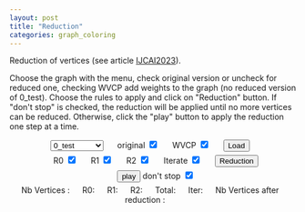 ```yaml
---
layout: post
title: "Reduction"
categories: graph_coloring
---
```


<style>
.svg_red {
  /* border: 1px solid black; */
  width: 600px;
  height: 600px;
}

.div_red {
  display: flex; /* Affiche les éléments du formulaire en ligne */
  flex-direction: column;
  align-items: center; /* Centre les éléments verticalement */
}

.form_elem {
  margin-right: 10px;
  width: 100%;
  display: inline-block;
  text-align: center;
}

.label_red,
.button_red {
  margin: 0 0 5px 20px;
}

.path {
  stroke-dasharray: 5;
  animation: dash 20s infinite linear;
}

@keyframes dash {
  to {
    stroke-dashoffset: 1000;
  }
}

.span_red {
  margin-right: 18px;
}
</style>

<p>Reduction of vertices (see article <a href="https://cyril-grelier.github.io/publications/#IJCAI2023">IJCAI2023</a>).</p>
<p>Choose the graph with the menu, check original version or uncheck for reduced one, checking WVCP add weights to the graph (no reduced version of 0_test).
Choose the rules to apply and click on "Reduction" button. If "don't stop" is checked, the reduction will be applied until no more vertices can be reduced. Otherwise, click the "play" button to apply the reduction one step at a time.</p>

<div class="div_red">
    <div class="form_elem div_red">
        <select id="graph-select" onchange="loadFileContent()">
            <option value="0_test">0_test</option>
            <option value="miles250">miles250</option>
            <option value="p29">p29</option>
            <option value="p31">p31</option>
            <option value="GEOM80">GEOM80</option>
            <option value="miles1000">miles1000</option>
            <option value="miles1500">miles1500</option>
            <option value="GEOM50">GEOM50</option>
            <option value="GEOM100">GEOM100</option>
            <option value="GEOM40a">GEOM40a</option>
            <option value="GEOM110">GEOM110</option>
            <option value="GEOM50a">GEOM50a</option>
            <option value="GEOM40">GEOM40</option>
            <option value="GEOM60">GEOM60</option>
            <option value="GEOM90b">GEOM90b</option>
            <option value="GEOM30">GEOM30</option>
            <option value="GEOM110b">GEOM110b</option>
            <option value="GEOM120">GEOM120</option>
            <option value="p32">p32</option>
            <option value="GEOM70a">GEOM70a</option>
            <option value="GEOM90">GEOM90</option>
            <option value="GEOM60a">GEOM60a</option>
            <option value="GEOM70b">GEOM70b</option>
            <option value="GEOM20a">GEOM20a</option>
            <option value="GEOM20">GEOM20</option>
            <option value="GEOM40b">GEOM40b</option>
            <option value="GEOM50b">GEOM50b</option>
            <option value="GEOM100b">GEOM100b</option>
            <option value="GEOM60b">GEOM60b</option>
            <option value="GEOM30a">GEOM30a</option>
            <option value="GEOM80b">GEOM80b</option>
            <option value="GEOM120b">GEOM120b</option>
            <option value="GEOM80a">GEOM80a</option>
            <option value="R50_1g">R50_1g</option>
            <option value="R50_1gb">R50_1gb</option>
            <option value="GEOM70">GEOM70</option>
            <option value="p36">p36</option>
            <option value="GEOM20b">GEOM20b</option>
            <option value="p28">p28</option>
            <option value="GEOM30b">GEOM30b</option>
            <option value="p26">p26</option>
            <option value="GEOM90a">GEOM90a</option>
            <option value="p24">p24</option>
            <option value="p25">p25</option>
            <option value="p35">p35</option>
            <option value="p42">p42</option>
            <option value="r07">r07</option>
            <option value="p33">p33</option>
            <option value="p40">p40</option>
            <option value="p38">p38</option>
            <option value="R100_1g">R100_1g</option>
            <option value="r16">r16</option>
            <option value="p21">p21</option>
            <option value="R75_1g">R75_1g</option>
            <option value="R75_1gb">R75_1gb</option>
            <option value="GEOM100a">GEOM100a</option>
            <option value="R100_1gb">R100_1gb</option>
            <option value="p41">p41</option>
            <option value="GEOM120a">GEOM120a</option>
            <option value="r09">r09</option>
            <option value="r05">r05</option>
            <option value="r06">r06</option>
            <option value="r10">r10</option>
            <!--
    <option value="1-FullIns_3">1-FullIns_3</option>
    <option value="1-FullIns_4">1-FullIns_4</option>
    <option value="1-FullIns_5">1-FullIns_5</option>
    <option value="1-Insertions_4">1-Insertions_4</option>
    <option value="1-Insertions_5">1-Insertions_5</option>
    <option value="1-Insertions_6">1-Insertions_6</option>
    <option value="2-FullIns_3">2-FullIns_3</option>
    <option value="2-FullIns_4">2-FullIns_4</option>
    <option value="2-FullIns_5">2-FullIns_5</option>
    <option value="2-Insertions_3">2-Insertions_3</option>
    <option value="2-Insertions_4">2-Insertions_4</option>
    <option value="2-Insertions_5">2-Insertions_5</option>
    <option value="3-FullIns_3">3-FullIns_3</option>
    <option value="3-FullIns_4">3-FullIns_4</option>
    <option value="3-FullIns_5">3-FullIns_5</option>
    <option value="3-Insertions_3">3-Insertions_3</option>
    <option value="3-Insertions_4">3-Insertions_4</option>
    <option value="3-Insertions_5">3-Insertions_5</option>
    <option value="4-FullIns_3">4-FullIns_3</option>
    <option value="4-FullIns_4">4-FullIns_4</option>
    <option value="4-FullIns_5">4-FullIns_5</option>
    <option value="4-Insertions_3">4-Insertions_3</option>
    <option value="4-Insertions_4">4-Insertions_4</option>
    <option value="5-FullIns_3">5-FullIns_3</option>
    <option value="5-FullIns_4">5-FullIns_4</option>
    <option value="abb313GPIA">abb313GPIA</option>
    <option value="anna">anna</option>
    <option value="ash331GPIA">ash331GPIA</option>
    <option value="ash608GPIA">ash608GPIA</option>
    <option value="ash958GPIA">ash958GPIA</option>
    <option value="C2000.5">C2000.5</option>
    <option value="C2000.9">C2000.9</option>
    <option value="C4000.5">C4000.5</option>
    <option value="david">david</option>
    <option value="DSJC1000.1">DSJC1000.1</option>
    <option value="DSJC1000.5">DSJC1000.5</option>
    <option value="DSJC1000.9">DSJC1000.9</option>
    <option value="DSJC125.1">DSJC125.1</option>
    <option value="DSJC125.1gb">DSJC125.1gb</option>
    <option value="DSJC125.1g">DSJC125.1g</option>
    <option value="DSJC125.5">DSJC125.5</option>
    <option value="DSJC125.5gb">DSJC125.5gb</option>
    <option value="DSJC125.5g">DSJC125.5g</option>
    <option value="DSJC125.9">DSJC125.9</option>
    <option value="DSJC125.9gb">DSJC125.9gb</option>
    <option value="DSJC125.9g">DSJC125.9g</option>
    <option value="DSJC250.1">DSJC250.1</option>
    <option value="DSJC250.5">DSJC250.5</option>
    <option value="DSJC250.9">DSJC250.9</option>
    <option value="DSJC500.1">DSJC500.1</option>
    <option value="DSJC500.5">DSJC500.5</option>
    <option value="DSJC500.9">DSJC500.9</option>
    <option value="DSJR500.1c">DSJR500.1c</option>
    <option value="DSJR500.1">DSJR500.1</option>
    <option value="DSJR500.5">DSJR500.5</option>
    <option value="flat1000_50_0">flat1000_50_0</option>
    <option value="flat1000_60_0">flat1000_60_0</option>
    <option value="flat1000_76_0">flat1000_76_0</option>
    <option value="flat300_20_0">flat300_20_0</option>
    <option value="flat300_26_0">flat300_26_0</option>
    <option value="flat300_28_0">flat300_28_0</option>
    <option value="fpsol2.i.1">fpsol2.i.1</option>
    <option value="fpsol2.i.2">fpsol2.i.2</option>
    <option value="fpsol2.i.3">fpsol2.i.3</option>
    <option value="games120">games120</option>
    <option value="GEOM100a">GEOM100a</option>
    <option value="GEOM100b">GEOM100b</option>
    <option value="GEOM100">GEOM100</option>
    <option value="GEOM110a">GEOM110a</option>
    <option value="GEOM110b">GEOM110b</option>
    <option value="GEOM110">GEOM110</option>
    <option value="GEOM120a">GEOM120a</option>
    <option value="GEOM120b">GEOM120b</option>
    <option value="GEOM120">GEOM120</option> -->
            <!-- <option value="GEOM20a">GEOM20a</option>
            <option value="GEOM20b">GEOM20b</option>
            <option value="GEOM20">GEOM20</option>
            <option value="GEOM30a">GEOM30a</option>
            <option value="GEOM30b">GEOM30b</option>
            <option value="GEOM30">GEOM30</option>
            <option value="GEOM40a">GEOM40a</option>
            <option value="GEOM40b">GEOM40b</option>
            <option value="GEOM40">GEOM40</option> -->
            <!-- <option value="GEOM50a">GEOM50a</option>
    <option value="GEOM50b">GEOM50b</option>
    <option value="GEOM50">GEOM50</option>
    <option value="GEOM60a">GEOM60a</option>
    <option value="GEOM60b">GEOM60b</option>
    <option value="GEOM60">GEOM60</option>
    <option value="GEOM70a">GEOM70a</option>
    <option value="GEOM70b">GEOM70b</option>
    <option value="GEOM70">GEOM70</option>
    <option value="GEOM80a">GEOM80a</option>
    <option value="GEOM80b">GEOM80b</option>
    <option value="GEOM80">GEOM80</option>
    <option value="GEOM90a">GEOM90a</option>
    <option value="GEOM90b">GEOM90b</option>
    <option value="GEOM90">GEOM90</option>
    <option value="homer">homer</option>
    <option value="huck">huck</option>
    <option value="inithx.i.1">inithx.i.1</option>
    <option value="inithx.i.2">inithx.i.2</option>
    <option value="inithx.i.3">inithx.i.3</option>
    <option value="jean">jean</option>
    <option value="latin_square_10">latin_square_10</option>
    <option value="le450_15a">le450_15a</option>
    <option value="le450_15b">le450_15b</option>
    <option value="le450_15c">le450_15c</option>
    <option value="le450_15d">le450_15d</option>
    <option value="le450_25a">le450_25a</option>
    <option value="le450_25b">le450_25b</option>
    <option value="le450_25c">le450_25c</option>
    <option value="le450_25d">le450_25d</option>
    <option value="le450_5a">le450_5a</option>
    <option value="le450_5b">le450_5b</option>
    <option value="le450_5c">le450_5c</option>
    <option value="le450_5d">le450_5d</option>
    <option value="miles1000">miles1000</option>
    <option value="miles1500">miles1500</option>
    <option value="miles250">miles250</option>
    <option value="miles500">miles500</option>
    <option value="miles750">miles750</option>
    <option value="mug100_1">mug100_1</option>
    <option value="mug100_25">mug100_25</option>
    <option value="mug88_1">mug88_1</option>
    <option value="mug88_25">mug88_25</option>
    <option value="mulsol.i.1">mulsol.i.1</option>
    <option value="mulsol.i.2">mulsol.i.2</option>
    <option value="mulsol.i.3">mulsol.i.3</option>
    <option value="mulsol.i.4">mulsol.i.4</option>
    <option value="mulsol.i.5">mulsol.i.5</option>
    <option value="myciel3">myciel3</option>
    <option value="myciel4">myciel4</option>
    <option value="myciel5">myciel5</option>
    <option value="myciel5gb">myciel5gb</option>
    <option value="myciel5g">myciel5g</option>
    <option value="myciel6">myciel6</option>
    <option value="myciel6gb">myciel6gb</option>
    <option value="myciel6g">myciel6g</option>
    <option value="myciel7">myciel7</option>
    <option value="myciel7gb">myciel7gb</option>
    <option value="myciel7g">myciel7g</option>
    <option value="p06">p06</option>
    <option value="p07">p07</option>
    <option value="p08">p08</option>
    <option value="p09">p09</option>
    <option value="p10">p10</option>
    <option value="p29">p29</option>
    <option value="p11">p11</option>
    <option value="p12">p12</option>
    <option value="p13">p13</option>
    <option value="p14">p14</option>
    <option value="p15">p15</option>
    <option value="p16">p16</option>
    <option value="p17">p17</option>
    <option value="p18">p18</option>
    <option value="p19">p19</option>
    <option value="p20">p20</option>
    <option value="p21">p21</option>
    <option value="p22">p22</option>
    <option value="p23">p23</option>
    <option value="p24">p24</option>
    <option value="p25">p25</option>
    <option value="p26">p26</option>
    <option value="p27">p27</option>
    <option value="p28">p28</option>
    <option value="p29">p29</option>
    <option value="p30">p30</option>
    <option value="p31">p31</option>
    <option value="p32">p32</option>
    <option value="p33">p33</option>
    <option value="p34">p34</option>
    <option value="p35">p35</option>
    <option value="p36">p36</option>
    <option value="p38">p38</option>
    <option value="p40">p40</option>
    <option value="p41">p41</option>
    <option value="p42">p42</option>
    <option value="qg.order100">qg.order100</option>
    <option value="qg.order30">qg.order30</option>
    <option value="qg.order40">qg.order40</option>
    <option value="qg.order60">qg.order60</option>
    <option value="queen10_10">queen10_10</option>
    <option value="queen10_10gb">queen10_10gb</option>
    <option value="queen10_10g">queen10_10g</option>
    <option value="queen11_11">queen11_11</option>
    <option value="queen11_11gb">queen11_11gb</option>
    <option value="queen11_11g">queen11_11g</option>
    <option value="queen12_12">queen12_12</option>
    <option value="queen12_12gb">queen12_12gb</option>
    <option value="queen12_12g">queen12_12g</option>
    <option value="queen13_13">queen13_13</option>
    <option value="queen14_14">queen14_14</option>
    <option value="queen15_15">queen15_15</option>
    <option value="queen16_16">queen16_16</option>
    <option value="queen5_5">queen5_5</option>
    <option value="queen6_6">queen6_6</option>
    <option value="queen7_7">queen7_7</option>
    <option value="queen8_12">queen8_12</option>
    <option value="queen8_8">queen8_8</option>
    <option value="queen8_8gb">queen8_8gb</option>
    <option value="queen8_8g">queen8_8g</option>
    <option value="queen9_9">queen9_9</option>
    <option value="queen9_9gb">queen9_9gb</option>
    <option value="queen9_9g">queen9_9g</option>
    <option value="r01">r01</option>
    <option value="r02">r02</option>
    <option value="r03">r03</option>
    <option value="r04">r04</option>
    <option value="r05">r05</option>
    <option value="r06">r06</option>
    <option value="r07">r07</option>
    <option value="r08">r08</option>
    <option value="r09">r09</option>
    <option value="r1000.1c">r1000.1c</option>
    <option value="r1000.1">r1000.1</option>
    <option value="r1000.5">r1000.5</option>
    <option value="R100_1gb">R100_1gb</option>
    <option value="R100_1g">R100_1g</option>
    <option value="R100_5gb">R100_5gb</option>
    <option value="R100_5g">R100_5g</option>
    <option value="R100_9gb">R100_9gb</option>
    <option value="R100_9g">R100_9g</option>
    <option value="r10">r10</option>
    <option value="r11">r11</option>
    <option value="r125.1c">r125.1c</option>
    <option value="r125.1">r125.1</option>
    <option value="r125.5">r125.5</option>
    <option value="r12">r12</option>
    <option value="r13">r13</option>
    <option value="r14">r14</option>
    <option value="r15">r15</option>
    <option value="r16">r16</option>
    <option value="r17">r17</option>
    <option value="r18">r18</option>
    <option value="r19">r19</option>
    <option value="r20">r20</option>
    <option value="r21">r21</option>
    <option value="r22">r22</option>
    <option value="r23">r23</option>
    <option value="r24">r24</option>
    <option value="r250.1c">r250.1c</option>
    <option value="r250.1">r250.1</option>
    <option value="r250.5">r250.5</option>
    <option value="r25">r25</option>
    <option value="r26">r26</option>
    <option value="r27">r27</option>
    <option value="r28">r28</option>
    <option value="r29">r29</option>
    <option value="r30">r30</option>
    <option value="R50_1gb">R50_1gb</option>
    <option value="R50_1g">R50_1g</option>
    <option value="R50_5gb">R50_5gb</option>
    <option value="R50_5g">R50_5g</option>
    <option value="R50_9gb">R50_9gb</option>
    <option value="R50_9g">R50_9g</option>
    <option value="R75_1gb">R75_1gb</option>
    <option value="R75_1g">R75_1g</option>
    <option value="R75_5gb">R75_5gb</option>
    <option value="R75_5g">R75_5g</option>
    <option value="R75_9gb">R75_9gb</option>
    <option value="R75_9g">R75_9g</option>
    <option value="school1">school1</option>
    <option value="school1_nsh">school1_nsh</option>
    <option value="wap01a">wap01a</option>
    <option value="wap02a">wap02a</option>
    <option value="wap03a">wap03a</option>
    <option value="wap04a">wap04a</option>
    <option value="wap05a">wap05a</option>
    <option value="wap06a">wap06a</option>
    <option value="wap07a">wap07a</option>
    <option value="wap08a">wap08a</option>
    <option value="will199GPIA">will199GPIA</option>
    <option value="zeroin.i.1">zeroin.i.1</option>
    <option value="zeroin.i.2">zeroin.i.2</option>
    <option value="zeroin.i.3">zeroin.i.3</option>
-->
        </select>
        <label class="label_red"> original <input type="checkbox" name="original" id="cb-original" onchange="loadFileContent()" checked></label>
        <label class="label_red"> WVCP <input type="checkbox" name="weights" id="cb-weights" onchange="loadFileContent()" checked></label>
        <button class="button_red" id="processButton" onclick="loadGraph()">Load</button>
    </div>
    <div class="form_elem div_red">
        <label class="label_red"> R0 <input type="checkbox" name="R0" id="cb-r0" checked></label>
        <label class="label_red"> R1 <input type="checkbox" name="R1" id="cb-r1" checked></label>
        <label class="label_red"> R2 <input type="checkbox" name="R2" id="cb-r2" checked></label>
        <label class="label_red"> Iterate <input type="checkbox" name="iter" id="cb-iter" checked></label>
        <button class="button_red" id="reduction" onclick="reduction()">Reduction</button>
    </div>
    <div class="form_elem div_red">
        <button class="button_red" id="play">play</button>
        <label> don't stop <input type="checkbox" name="dont_stop" id="cb-dont_stop" checked></label>
    </div>
    <div class="form_elem div_red">
        Nb Vertices : <span class="span_red" id="nb_vertices"></span> R0: <span class="span_red" id="r0"></span> R1: <span class="span_red" id="r1"></span> R2: <span class="span_red" id="r2"></span> Total: <span class="span_red" id="total"></span> Iter: <span class="span_red" id="iter"></span> Nb Vertices after reduction : <span class="span_red" id="nb_vertices_red"></span>
    </div>
</div>
<div class="div_red">
    <svg class="svg_red" id="graph-container"></svg>
    <span id="span_info_red"></span>
</div>

<script src="../../../../scripts/reduction.js"></script>

